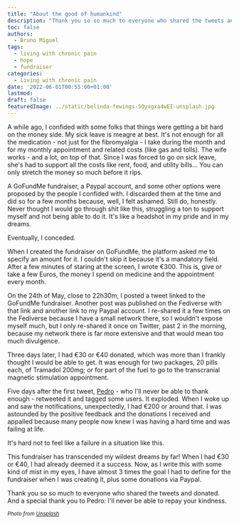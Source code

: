```yaml
---
title: "About the good of humankind"
description: "Thank you so so much to everyone who shared the tweets and donated. And a special thank you to Pedro: I'll never be able to repay your kindness."
toc: false
authors:
  - Bruno Miguel
tags:
  - living with chronic pain
  - hope
  - fundraiser
categories:
  - living with chronic pain
date: '2022-06-01T00:55:00+01:00'
lastmod:
draft: false
featuredImage: ../static/belinda-fewings-5Oyvgxa4wEI-unsplash.jpg
---
```


A while ago, I confided with some folks that things were getting a bit hard on the money side. My sick leave is meagre at best. It's not enough for all the medication - not just for the fibromyalgia - I take during the month and for my monthly appointment and related costs (like gas and tolls). The wife works - and a lot, on top of that. Since I was forced to go on sick leave, she's had to support all the costs like rent, food, and utility bills... You can only stretch the money so much before it rips.

A GoFundMe fundraiser, a Paypal account, and some other options were proposed by the people I confided with. I discarded them at the time and did so for a few months because, well, I felt ashamed. Still do, honestly. Never thought I would go through shit like this, struggling a ton to support myself and not being able to do it. It's like a headshot in my pride and in my dreams.

Eventually, I conceded.

When I created the fundraiser on GoFundMe, the platform asked me to specify an amount for it. I couldn't skip it because it's a mandatory field. After a few minutes of staring at the screen, I wrote €300. This is, give or take a few Euros, the money I spend on medicine and the appointment every month.

On the 24th of May, close to 22h30m, I posted a tweet linked to the GoFundMe fundraiser. Another post was published on the Fediverse with that link and another link to my Paypal account. I re-shared it a few times on the Fediverse because I have a small network there, so I wouldn't expose myself much, but I only re-shared it once on Twitter, past 2 in the morning, because my network there is far more extensive and that would mean too much divulgence.

Three days later, I had €30 or €40 donated, which was more than I frankly thought I would be able to get. It was enough for two packages, 20 pills each, of Tramadol 200mg; or for part of the fuel to go to the transcranial magnetic stimulation appointment.

Five days after the first tweet, [Pedro](https://twitter.com/PJFDF) - who I'll never be able to thank enough - retweeted it and tagged some users. It exploded. When I woke up and saw the notifications, unexpectedly, I had €200 or around that. I was astounded by the positive feedback and the donations I received and appalled because many people now knew I was having a hard time and was failing at life.

It's hard not to feel like a failure in a situation like this.

This fundraiser has transcended my wildest dreams by far! When I had €30 or €40, I had already deemed it a success. Now, as I write this with some kind of mist in my eyes, I have almost 3 times the goal I had to define for the fundraiser when I was creating it, plus some donations via Paypal.

Thank you so so much to everyone who shared the tweets and donated. And a special thank you to Pedro: I'll never be able to repay your kindness.

<small>_Photo from [Unsplash](https://unsplash.com/photos/5Oyvgxa4wEI)_</small>
